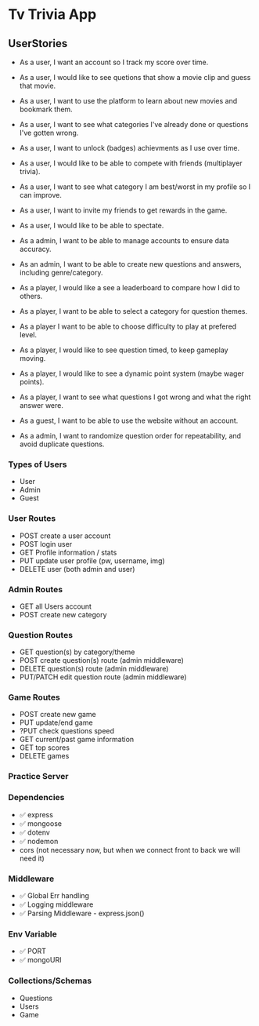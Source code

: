 # Tv Trivia App

## UserStories

-   As a user, I want an account so I track my score over time.
-   As a user, I would like to see quetions that show a movie clip and guess that movie.
-   As a user, I want to use the platform to learn about new movies and bookmark them.
-   As a user, I want to see what categories I've already done or questions I've gotten wrong.
-   As a user, I want to unlock (badges) achievments as I use over time.
-   As a user, I would like to be able to compete with friends (multiplayer trivia).
-   As a user, I want to see what category I am best/worst in my profile so I can improve.
-   As a user, I want to invite my friends to get rewards in the game.
-   As a user, I would like to be able to spectate.

-   As a admin, I want to be able to manage accounts to ensure data accuracy.
-   As an admin, I want to be able to create new questions and answers, including genre/category.

-   As a player, I would like a see a leaderboard to compare how I did to others.
-   As a player, I want to be able to select a category for question themes.
-   As a player I want to be able to choose difficulty to play at prefered level.
-   As a player, I would like to see question timed, to keep gameplay moving.
-   As a player, I would like to see a dynamic point system (maybe wager points).
-   As a player, I want to see what questions I got wrong and what the right answer were.

-   As a guest, I want to be able to use the website without an account.

-   As a admin, I want to randomize question order for repeatability, and avoid duplicate questions.

### Types of Users
-   User
-   Admin
-   Guest




### User Routes
 - POST create a user account
 - POST login user
 - GET Profile information / stats
 - PUT update user profile (pw, username, img)
 - DELETE user (both admin and user)

### Admin Routes
- GET all Users account
- POST create new category

### Question Routes
- GET question(s) by category/theme
- POST create question(s) route (admin middleware)
- DELETE question(s) route (admin middleware)
- PUT/PATCH edit question route (admin middleware)

### Game Routes
- POST create new game
- PUT update/end game
- ?PUT check questions speed
- GET current/past game information
- GET top scores
- DELETE games

### Practice Server
### Dependencies
-   ✅ express
-   ✅ mongoose
-   ✅ dotenv
-   ✅ nodemon
-   cors (not necessary now, but when we connect front to back we will need it)

### Middleware
- ✅ Global Err handling
- ✅ Logging middleware
- ✅ Parsing Middleware - express.json()


### Env Variable
-   ✅ PORT
-   ✅ mongoURI

### Collections/Schemas
-   Questions
-   Users
-   Game
